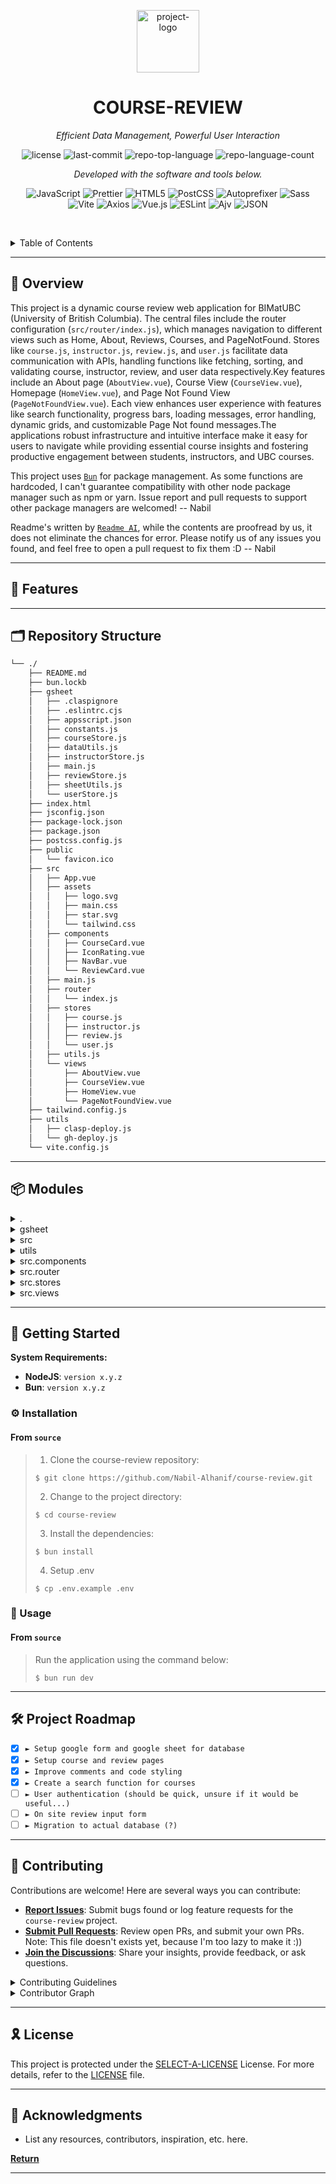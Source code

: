 <p align="center">
  <img src="https://img.icons8.com/?size=512&id=55494&format=png" width="100" alt="project-logo">
</p>
<p align="center">
    <h1 align="center">COURSE-REVIEW</h1>
</p>
<p align="center">
    <em>Efficient Data Management, Powerful User Interaction</em>
</p>
<p align="center">
	<img src="https://img.shields.io/github/license/Nabil-Alhanif/course-review?style=default&logo=opensourceinitiative&logoColor=white&color=0080ff" alt="license">
	<img src="https://img.shields.io/github/last-commit/Nabil-Alhanif/course-review?style=default&logo=git&logoColor=white&color=0080ff" alt="last-commit">
	<img src="https://img.shields.io/github/languages/top/Nabil-Alhanif/course-review?style=default&color=0080ff" alt="repo-top-language">
	<img src="https://img.shields.io/github/languages/count/Nabil-Alhanif/course-review?style=default&color=0080ff" alt="repo-language-count">
<p>
<p align="center">
    <em>Developed with the software and tools below.</em>
</p>
<p align="center">
	<img src="https://img.shields.io/badge/JavaScript-F7DF1E.svg?style=default&logo=JavaScript&logoColor=black" alt="JavaScript">
	<img src="https://img.shields.io/badge/Prettier-F7B93E.svg?style=default&logo=Prettier&logoColor=black" alt="Prettier">
	<img src="https://img.shields.io/badge/HTML5-E34F26.svg?style=default&logo=HTML5&logoColor=white" alt="HTML5">
	<img src="https://img.shields.io/badge/PostCSS-DD3A0A.svg?style=default&logo=PostCSS&logoColor=white" alt="PostCSS">
	<img src="https://img.shields.io/badge/Autoprefixer-DD3735.svg?style=default&logo=Autoprefixer&logoColor=white" alt="Autoprefixer">
	<img src="https://img.shields.io/badge/Sass-CC6699.svg?style=default&logo=Sass&logoColor=white" alt="Sass">
	<br>
	<img src="https://img.shields.io/badge/Vite-646CFF.svg?style=default&logo=Vite&logoColor=white" alt="Vite">
	<img src="https://img.shields.io/badge/Axios-5A29E4.svg?style=default&logo=Axios&logoColor=white" alt="Axios">
	<img src="https://img.shields.io/badge/Vue.js-4FC08D.svg?style=default&logo=vuedotjs&logoColor=white" alt="Vue.js">
	<img src="https://img.shields.io/badge/ESLint-4B32C3.svg?style=default&logo=ESLint&logoColor=white" alt="ESLint">
	<img src="https://img.shields.io/badge/Ajv-23C8D2.svg?style=default&logo=Ajv&logoColor=white" alt="Ajv">
	<img src="https://img.shields.io/badge/JSON-000000.svg?style=default&logo=JSON&logoColor=white" alt="JSON">
</p>

<br><!-- TABLE OF CONTENTS -->

<details>
  <summary>Table of Contents</summary><br>

- [📍 Overview](#-overview)
- [🧩 Features](#-features)
- [🗂️ Repository Structure](#️-repository-structure)
- [📦 Modules](#-modules)
- [🚀 Getting Started](#-getting-started)
  - [⚙️ Installation](#️-installation)
  - [🤖 Usage](#-usage)
  - [🧪 Tests](#-tests)
- [🛠 Project Roadmap](#-project-roadmap)
- [🤝 Contributing](#-contributing)
- [🎗 License](#-license)
- [🔗 Acknowledgments](#-acknowledgments)
</details>
<hr>

## 📍 Overview

This project is a dynamic course review web application for BIMatUBC (University of British Columbia). The central files include the router configuration (`src/router/index.js`), which manages navigation to different views such as Home, About, Reviews, Courses, and PageNotFound. Stores like `course.js`, `instructor.js`, `review.js`, and `user.js` facilitate data communication with APIs, handling functions like fetching, sorting, and validating course, instructor, review, and user data respectively.Key features include an About page (`AboutView.vue`), Course View (`CourseView.vue`), Homepage (`HomeView.vue`), and Page Not Found View (`PageNotFoundView.vue`). Each view enhances user experience with features like search functionality, progress bars, loading messages, error handling, dynamic grids, and customizable Page Not found messages.The applications robust infrastructure and intuitive interface make it easy for users to navigate while providing essential course insights and fostering productive engagement between students, instructors, and UBC courses.

This project uses [`Bun`](https://bun.sh) for package management. As some functions are hardcoded, I can't guarantee compatibility with other node package manager such as npm or yarn. Issue report and pull requests to support other package managers are welcomed! -- Nabil

Readme's written by [`Readme AI`](https://github.com/eli64s/readme-ai), while the contents are proofread by us, it does not eliminate the chances for error. Please notify us of any issues you found, and feel free to open a pull request to fix them :D -- Nabil

---

## 🧩 Features

---

## 🗂️ Repository Structure

```sh
└── ./
    ├── README.md
    ├── bun.lockb
    ├── gsheet
    │   ├── .claspignore
    │   ├── .eslintrc.cjs
    │   ├── appsscript.json
    │   ├── constants.js
    │   ├── courseStore.js
    │   ├── dataUtils.js
    │   ├── instructorStore.js
    │   ├── main.js
    │   ├── reviewStore.js
    │   ├── sheetUtils.js
    │   └── userStore.js
    ├── index.html
    ├── jsconfig.json
    ├── package-lock.json
    ├── package.json
    ├── postcss.config.js
    ├── public
    │   └── favicon.ico
    ├── src
    │   ├── App.vue
    │   ├── assets
    │   │   ├── logo.svg
    │   │   ├── main.css
    │   │   ├── star.svg
    │   │   └── tailwind.css
    │   ├── components
    │   │   ├── CourseCard.vue
    │   │   ├── IconRating.vue
    │   │   ├── NavBar.vue
    │   │   └── ReviewCard.vue
    │   ├── main.js
    │   ├── router
    │   │   └── index.js
    │   ├── stores
    │   │   ├── course.js
    │   │   ├── instructor.js
    │   │   ├── review.js
    │   │   └── user.js
    │   ├── utils.js
    │   └── views
    │       ├── AboutView.vue
    │       ├── CourseView.vue
    │       ├── HomeView.vue
    │       └── PageNotFoundView.vue
    ├── tailwind.config.js
    ├── utils
    │   ├── clasp-deploy.js
    │   └── gh-deploy.js
    └── vite.config.js
```

---

## 📦 Modules

<details closed><summary>.</summary>

| File                                                                                                | Summary                                                                                                                                                                                                                                                                                                                                                                                                               |
| --------------------------------------------------------------------------------------------------- | --------------------------------------------------------------------------------------------------------------------------------------------------------------------------------------------------------------------------------------------------------------------------------------------------------------------------------------------------------------------------------------------------------------------- |
| [index.html](https://github.com/Nabil-Alhanif/course-review/blob/master/index.html)                 | Index.html establishes the foundation for the Course Review application by setting up the HTML structure, including title and links to fonts, icons, and JavaScript. The primary content container, #app, is reserved for rendering app components upon loading."                                                                                                                                                     |
| [jsconfig.json](https://github.com/Nabil-Alhanif/course-review/blob/master/jsconfig.json)           | Navigation Simplifier\*\*In this project, the `jsconfig.json` file serves to map component paths, streamlining navigation within the `./src` directory of the Vue.js application. This mapping simplifies importing components in a more intuitive manner, making code organization and usage seamless.                                                                                                               |
| [package-lock.json](https://github.com/Nabil-Alhanif/course-review/blob/master/package-lock.json)   | Updates were made to Vue (3.2.0) and other related libraries. Additional modules like wcwidth (1.0.1), webidl-conversions (3.0.1), whatwg-url (5.0.0), which (2.0.2), word-wrap (1.2.5), wrap-ansi (6.2.0) were added, and their respective dependencies are managed too. The code now uses newer Node versions (>= 8).                                                                                               |
| [package.json](https://github.com/Nabil-Alhanif/course-review/blob/master/package.json)             | The package.json file sets up scripts for this open-source project called course-review. It integrates development (dev), building (build), deployment, linting, and formatting tools using Vite, ESLint, Prettier, TailwindCSS, and more. It also includes Google Apps Script dependencies via Clasp and manages dependencies with Bun. In essence, it provides a foundation for building and deploying the project. |
| [postcss.config.js](https://github.com/Nabil-Alhanif/course-review/blob/master/postcss.config.js)   | Configures tailwindcss and autoprefixer in the projects PostCSS setup, enhancing styling efficiency and ensuring cross-browser compatibility for streamlined design development.                                                                                                                                                                                                                                      |
| [tailwind.config.js](https://github.com/Nabil-Alhanif/course-review/blob/master/tailwind.config.js) | This config file tailwind.config.js defines the TailwindCSS setup for the project, including which files (HTML, Vue components, scripts) it applies its styles to. It helps style the entire application consistently, ensuring a unified visual aesthetic across the web application.                                                                                                                                |
| [vite.config.js](https://github.com/Nabil-Alhanif/course-review/blob/master/vite.config.js)         | In the presented Vite configuration file, a developer optimizes project structure for the open-source course-review application. By setting an appropriate base and alias, they streamline URL resolution across components, simplifying navigation and enhancing overall development efficiency within the codebase.                                                                                                 |

</details>

<details closed><summary>gsheet</summary>

| File                                                                                                       | Summary                                                                                                                                                                                                                                                                                                                                                                                                                                 |
| ---------------------------------------------------------------------------------------------------------- | --------------------------------------------------------------------------------------------------------------------------------------------------------------------------------------------------------------------------------------------------------------------------------------------------------------------------------------------------------------------------------------------------------------------------------------- |
| [.claspignore](https://github.com/Nabil-Alhanif/course-review/blob/master/gsheet/.claspignore)             | Basically a .gitignore file but for clasp instead                                                                                                                                                                                                                                                                                                                                                                                       |
| [.eslintrc.cjs](https://github.com/Nabil-Alhanif/course-review/blob/master/gsheet/.eslintrc.cjs)           | This configuration file sets up ESLint rules for Google AppScript within the specified repository. It includes recommended standards, skipping formatting, and integrates @vue/eslint-config-prettier, along with custom plugins tailored to GoogleAppsScript and JavaScript styleguides. It defines a series of globals, sets parser options, and enforces tab-based indentation for enhanced code consistency throughout the project. |
| [appsscript.json](gsheet/appsscript.json)                                                                  | The appsscript.json file sets up the Google Apps Script environment within the project. It defines crucial configurations like the runtime version and exception logging methods. Access is granted to everyone anonymously, enabling open interaction with the deployed web application.                                                                                                                                               |
| [constants.js](https://github.com/Nabil-Alhanif/course-review/blob/master/gsheet/constants.js)             | SHEET_NAMES`. These names, USERS, COURSES, INSTRUCTOR, and REVIEWS, act as labels to efficiently navigate the repositorys sheet-based application. By defining these, the system streamlines the handling of various types of data stored in Google Sheets.                                                                                                                                                                             |
| [courseStore.js](https://github.com/Nabil-Alhanif/course-review/blob/master/gsheet/courseStore.js)         | This JavaScript file, located in the `gsheet/courseStore.js` within the project, manages the structure of courses within Google Sheets. It appends new courses and fetches existing ones based on unique identifiers or codes, ensuring course data remains organized for efficient access and manipulation within the overall application architecture.                                                                                |
| [dataUtils.js](https://github.com/Nabil-Alhanif/course-review/blob/master/gsheet/dataUtils.js)             | This utility module, `dataUtils.js`, in the projects Google Sheet section, generates unique identifiers using the UUID pattern, verifies empty objects, and escapes special characters for JSON serialization. These functionalities contribute to data management within the open-source projects data-handling layer.                                                                                                                 |
| [instructorStore.js](https://github.com/Nabil-Alhanif/course-review/blob/master/gsheet/instructorStore.js) | This code file, located in the gsheet/instructorStore.js, manages instructors data within Google Sheets. It appends new instructors to an existing Instructors sheet, checks for instructor existence, and fetches specific instructors by their unique ID. By leveraging these functionalities, it seamlessly interfaces with a larger architecture that utilizes Google Apps Script within the context of a larger web application.   |
| [main.js](https://github.com/Nabil-Alhanif/course-review/blob/master/gsheet/main.js)                       | This script serves as the backbone for processing Google Sheet requests within our apps architecture. It handles various GET requests like retrieving data from sheets related to users, courses, instructors, and reviews based on specified parameters. Furthermore, it processes form submissions by inserting new rows into appropriate sheets for Users, Courses, Instructors, and Reviews.                                        |
| [reviewStore.js](https://github.com/Nabil-Alhanif/course-review/blob/master/gsheet/reviewStore.js)         | This script acts as a data manager for student course reviews in Google Sheets, facilitating appending new review data to the Reviews sheet and retrieving reviews based on specific IDs (review_id, user_id, course_id, instructor_id). It ensures the unique addition of each review by checking for duplicates before insertion.                                                                                                     |
| [sheetUtils.js](https://github.com/Nabil-Alhanif/course-review/blob/master/gsheet/sheetUtils.js)           | Extracts structured data from specific Google Sheet sheets as JSON objects, seamlessly integrating Google Apps Script functionality into the repositorys architecture for data management within the project.                                                                                                                                                                                                                           |
| [userStore.js](https://github.com/Nabil-Alhanif/course-review/blob/master/gsheet/userStore.js)             | In this `userStore.js` script, users are managed in a Google Sheet named Users. New user data is appended to the sheet based on provided details, ensuring no duplicates are added. Existing users can also be retrieved by their unique id for further processing. The code uses Google Apps Script, providing an easy way to handle user data management within this project's architecture.                                          |

</details>

<details closed><summary>src</summary>

| File                                                                                | Summary                                                                                                                                                                                                                                                                                                                          |
| ----------------------------------------------------------------------------------- | -------------------------------------------------------------------------------------------------------------------------------------------------------------------------------------------------------------------------------------------------------------------------------------------------------------------------------- |
| [App.vue](https://github.com/Nabil-Alhanif/course-review/blob/master/src/App.vue)   | This Vue apps main component initializes the application by structuring content with NavBar and RouterView, ensuring seamless user navigation through defined views in the multi-page interface.                                                                                                                                 |
| [main.js](https://github.com/Nabil-Alhanif/course-review/blob/master/src/main.js)   | Integrates global styles, establishes Pinia state management, and configures routing via the createApp function from vue. The application then mounts the root component (App.vue) into an element with id app in the main index.html file of this open-source project that manages user interaction within a learning platform. |
| [utils.js](https://github.com/Nabil-Alhanif/course-review/blob/master/src/utils.js) | In this versatile application, the utility function `isObjectEmpty` serves as a validation mechanism within the JavaScript ecosystem, ensuring objects are properly constructed and void of key-value pairs in the centralized `src/utils.js`. This streamlines data processing throughout the architecture.                     |

</details>

<details closed><summary>utils</summary>

| File                                                                                                | Summary                                                                                                                                                                                                                                                                                                                   |
| --------------------------------------------------------------------------------------------------- | ------------------------------------------------------------------------------------------------------------------------------------------------------------------------------------------------------------------------------------------------------------------------------------------------------------------------- |
| [clasp-deploy.js](https://github.com/Nabil-Alhanif/course-review/blob/master/utils/clasp-deploy.js) | Manages deployment to Google Apps Script. Utilizes execSync for command execution and dotenv, fs, path, and child_process packages. Generates the `.clasp.json` configuration, pulls, pushes, or deploys code based on user input. Essential for synchronizing project updates within the Google Apps Script environment. |
| [gh-deploy.js](https://github.com/Nabil-Alhanif/course-review/blob/master/utils/gh-deploy.js)       | Building the project2. Initializing a new Git repository within the build output directory3. Adding files to the repository, committing changes, and pushing them to the gh-pages branch on GitHub.                                                                                                                       |

</details>

<details closed><summary>src.components</summary>

| File                                                                                                       | Summary                                                                                                                                                                                                                                                                                                                                                                                                                                                                                                                                               |
| ---------------------------------------------------------------------------------------------------------- | ----------------------------------------------------------------------------------------------------------------------------------------------------------------------------------------------------------------------------------------------------------------------------------------------------------------------------------------------------------------------------------------------------------------------------------------------------------------------------------------------------------------------------------------------------- |
| [CourseCard.vue](https://github.com/Nabil-Alhanif/course-review/blob/master/src/components/CourseCard.vue) | Displays interactive CourseCard components for the SPA (Single Page Application) in this Vue project, utilizing router navigation and prop-passing for dynamic rendering based on course data structure within `stores/course.js`. The styled Card features formatted code names and title with hover effect for improved user engagement.                                                                                                                                                                                                            |
| [IconRating.vue](https://github.com/Nabil-Alhanif/course-review/blob/master/src/components/IconRating.vue) | `Rating`, `maxRating`, and `svgPath`. Using Vue, it generates an HTML structure representing filled stars with unique gradients. Styling is applied using SCSS with dynamic colors defined in the component, ensuring visual coherence across the app.                                                                                                                                                                                                                                                                                                |
| [NavBar.vue](https://github.com/Nabil-Alhanif/course-review/blob/master/src/components/NavBar.vue)         | NavBar.vue streamlines navigation in this Vue-based application. By using the RouterLink from vue-router, it creates links for Home, About, and Reviews sections within the layout, ensuring seamless user experience across different app views.                                                                                                                                                                                                                                                                                                     |
| [ReviewCard.vue](https://github.com/Nabil-Alhanif/course-review/blob/master/src/components/ReviewCard.vue) | Engage with [Instructor Name], rated 4.6 stars. Find this course Difficulty: [Difficulty Level] and Workload: [Workload Level]. Highly recommended for learning purposes. Dive into the details about this course, tips to excel, and reviewer info provided below.About the course: Discover key insights, descriptions, and takeaways from the curriculum.Tips to excel: Gain strategic advice to optimize your learning journey.Reviewer Info: Learn about [Instructor Name]s faculty position, academic standing, and timestamps of their review. |

</details>

<details closed><summary>src.router</summary>

| File                                                                                       | Summary                                                                                                                                                                                                                                                                                |
| ------------------------------------------------------------------------------------------ | -------------------------------------------------------------------------------------------------------------------------------------------------------------------------------------------------------------------------------------------------------------------------------------- |
| [index.js](https://github.com/Nabil-Alhanif/course-review/blob/master/src/router/index.js) | This file serves as a router configuration in Vue.js for our project, managing URL paths to specific views (Home, About, Reviews, Courses, and PageNotFound). It ensures smooth navigation through our web application, enabling user access to different functionalities efficiently. |

</details>

<details closed><summary>src.stores</summary>

| File                                                                                                 | Summary                                                                                                                                                                                                                                                                                                                                                                                                                                                                                                                                                 |
| ---------------------------------------------------------------------------------------------------- | ------------------------------------------------------------------------------------------------------------------------------------------------------------------------------------------------------------------------------------------------------------------------------------------------------------------------------------------------------------------------------------------------------------------------------------------------------------------------------------------------------------------------------------------------------- |
| [course.js](https://github.com/Nabil-Alhanif/course-review/blob/master/src/stores/course.js)         | In this file, `course.js` within the Vue.js project structure, an API is utilized to fetch course data from a server. The function `fetchCourses()`, amongst others, validates and stores the returned data in the applications state, ensuring a correct representation of course listings. The functions also handle errors, such as incorrect response formats or connection issues, and gracefully handle these instances. Overall, this file manages course data communication with an external API to enhance the user experience on our Vue app. |
| [instructor.js](https://github.com/Nabil-Alhanif/course-review/blob/master/src/stores/instructor.js) | Fetching all instructors or retrieving a specific instructor by ID. The interaction with this store allows for efficient rendering of instructor-related content in the applications user interface.                                                                                                                                                                                                                                                                                                                                                    |
| [review.js](https://github.com/Nabil-Alhanif/course-review/blob/master/src/stores/review.js)         | This code fetches and validates reviews data from an API, storing it in pinia state. Using sortReviewsByDate and validateMultiReview functions, the response is formatted and sorted according to timestamp for presentation purposes. FetchReviews and fetchReviewsById methods retrieve and return review lists, handling errors gracefully by updating the loading or error states. The API calls are asynchronous, enabling the user interface to respond appropriately while waiting for data.                                                     |
| [user.js](https://github.com/Nabil-Alhanif/course-review/blob/master/src/stores/user.js)             | Manages user data interactions by communicating with an API and validating responses for format integrity using AJV, ensuring only correctly formatted user data is processed within the applications state. The `src/stores/user.js` file streamlines access to individual users and all users, fetching and validating data from a Google Apps Script macro.                                                                                                                                                                                          |

</details>

<details closed><summary>src.views</summary>

| File                                                                                                              | Summary                                                                                                                                                                                                                                                                                                                                                                                                                                                  |
| ----------------------------------------------------------------------------------------------------------------- | -------------------------------------------------------------------------------------------------------------------------------------------------------------------------------------------------------------------------------------------------------------------------------------------------------------------------------------------------------------------------------------------------------------------------------------------------------- |
| [AboutView.vue](https://github.com/Nabil-Alhanif/course-review/blob/master/src/views/AboutView.vue)               | In the given repository, this AboutView.vue file defines the structure for an informative page about the application within the SPA (Single Page Application) architecture. By rendering the about div containing an This is an about page header, it enriches the user experience by providing context on the platform, contributing to its overall usability and engagement.                                                                           |
| [CourseView.vue](https://github.com/Nabil-Alhanif/course-review/blob/master/src/views/CourseView.vue)             | A progress bar illustrating the courses average difficulty level based on student feedback (using icon). 2. An IconRating component for displaying workload average. 3. A submit review button for new student feedback submission. 4. Placeholder content for different load states and error handling, including Waiting for course to be loaded..., "Loading reviews..., Error loading reviews, and a space for showing previously submitted reviews. |
| [HomeView.vue](https://github.com/Nabil-Alhanif/course-review/blob/master/src/views/HomeView.vue)                 | This Vue.js file (`src/views/HomeView.vue`) renders the homepage of a course review application at UBC. It initializes and interacts with a store (`useCourseStore`) to fetch and display courses retrieved from the backend. The homepage includes a search form, loading message, error messages, and a dynamic grid of course cards. The CSS in this file styles the course card grid layout.                                                         |
| [PageNotFoundView.vue](https://github.com/Nabil-Alhanif/course-review/blob/master/src/views/PageNotFoundView.vue) | Displays customizable Page Not found error message when an unreachable route is accessed, promoting seamless user navigation by prompting users to return to the homepage within the given SPA (Single Page Application).                                                                                                                                                                                                                                |

</details>

---

## 🚀 Getting Started

**System Requirements:**

- **NodeJS**: `version x.y.z`
- **Bun**: `version x.y.z`

### ⚙️ Installation

<h4>From <code>source</code></h4>

> 1. Clone the course-review repository:
>
> ```console
> $ git clone https://github.com/Nabil-Alhanif/course-review.git
> ```
>
> 2. Change to the project directory:
>
> ```console
> $ cd course-review
> ```
>
> 3. Install the dependencies:
>
> ```console
> $ bun install
> ```
>
> 4. Setup .env
>
> ```console
> $ cp .env.example .env
> ```

### 🤖 Usage

<h4>From <code>source</code></h4>

> Run the application using the command below:
>
> ```console
> $ bun run dev
> ```

<!--
### 🧪 Tests

> Run the test suite using the command below:
>
> ```console
> $ bun test
> ```
-->

---

## 🛠 Project Roadmap

- [x] `► Setup google form and google sheet for database`
- [x] `► Setup course and review pages`
- [x] `► Improve comments and code styling`
- [x] `► Create a search function for courses`
- [ ] `► User authentication (should be quick, unsure if it would be useful...)`
- [ ] `► On site review input form`
- [ ] `► Migration to actual database (?)`

---

## 🤝 Contributing

Contributions are welcome! Here are several ways you can contribute:

- **[Report Issues](https://github.com/Nabil-Alhanif/course-review/issues)**: Submit bugs found or log feature requests for the `course-review` project.
- **[Submit Pull Requests](https://github.com/Nabil-Alhanif/course-review/blob/main/CONTRIBUTING.md)**: Review open PRs, and submit your own PRs. Note: This file doesn't exists yet, because I'm too lazy to make it :))
- **[Join the Discussions](https://github.com/Nabil-Alhanif/course-review/discussions)**: Share your insights, provide feedback, or ask questions.

<details closed>
<summary>Contributing Guidelines</summary>

1. **Fork the Repository**: Start by forking the project repository to your local account.
2. **Clone Locally**: Clone the forked repository to your local machine using a git client.
   ```sh
   git clone ../.
   ```
3. **Create a New Branch**: Always work on a new branch, giving it a descriptive name.
   ```sh
   git checkout -b new-feature-x
   ```
4. **Make Your Changes**: Develop and test your changes locally.
5. **Commit Your Changes**: Commit with a clear message describing your updates.
   ```sh
   git commit -m 'Implemented new feature x.'
   ```
6. **Push to local**: Push the changes to your forked repository.
   ```sh
   git push origin new-feature-x
   ```
7. **Submit a Pull Request**: Create a PR against the original project repository. Clearly describe the changes and their motivations.
8. **Review**: Once your PR is reviewed and approved, it will be merged into the main branch. Congratulations on your contribution!
</details>

<details closed>
<summary>Contributor Graph</summary>
<br>
<p align="center">
   <a href="https://github.com/Nabil-Alhanif/course-review/graphs/contributors">
      <img src="https://contrib.rocks/image?repo=Nabil-Alhanif/course-review">
   </a>
</p>
</details>

---

## 🎗 License

This project is protected under the [SELECT-A-LICENSE](https://choosealicense.com/licenses) License. For more details, refer to the [LICENSE](https://choosealicense.com/licenses/) file.

---

## 🔗 Acknowledgments

- List any resources, contributors, inspiration, etc. here.

[**Return**](#-overview)

---
